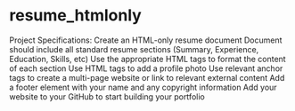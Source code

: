 # resume_htmlonly

Project Specifications:
    Create an HTML-only resume document
    Document should include all standard resume sections (Summary, Experience, Education, Skills, etc)
    Use the appropriate HTML tags to format the content of each section
    Use HTML tags to add a profile photo
    Use relevant anchor tags to create a multi-page website or link to relevant external content
    Add a footer element with your name and any copyright information
    Add your website to your GitHub to start building your portfolio
